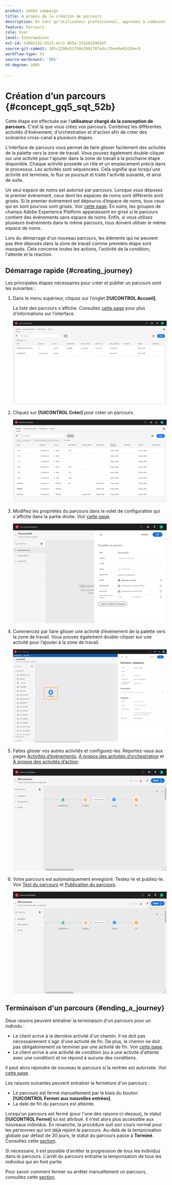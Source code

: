 ```yaml
---
product: adobe campaign
title: À propos de la création de parcours
description: En tant qu’utilisateur professionnel, apprenez à combiner des activités d’événement, d’orchestration et d’action afin de créer un parcours.
feature: Parcours
role: User
level: Intermediate
exl-id: 540b5142-9323-4cc1-9b5a-3fa20a5945bf
source-git-commit: 185c2296a51f58e2092787edcc35ee9e4242bec8
workflow-type: ht
source-wordcount: '565'
ht-degree: 100%

---
```


# Création d’un parcours {#concept_gq5_sqt_52b}

Cette étape est effectuée par l&#39;**utilisateur chargé de la conception de parcours**. C&#39;est là que vous créez vos parcours. Combinez les différentes activités d&#39;événement, d&#39;orchestration et d&#39;action afin de créer des scénarios cross-canal à plusieurs étapes.

L&#39;interface de parcours vous permet de faire glisser facilement des activités de la palette vers la zone de travail. Vous pouvez également double-cliquer sur une activité pour l&#39;ajouter dans la zone de travail à la prochaine étape disponible. Chaque activité possède un rôle et un emplacement précis dans le processus. Les activités sont séquencées. Cela signifie que lorsqu&#39;une activité est terminée, le flux se poursuit et traite l&#39;activité suivante, et ainsi de suite.

Un seul espace de noms est autorisé par parcours. Lorsque vous déposez le premier événement, ceux dont les espaces de noms sont différents sont grisés. Si le premier événement est dépourvu d’espace de noms, tous ceux qui en sont pourvus sont grisés. Voir [cette page](../event/selecting-the-namespace.md). En outre, les groupes de champs Adobe Experience Platform apparaissent en grisé si le parcours contient des événements sans espace de noms. Enfin, si vous utilisez plusieurs événements dans le même parcours, tous doivent utiliser le même espace de noms.

Lors du démarrage d&#39;un nouveau parcours, les éléments qui ne peuvent pas être déposés dans la zone de travail comme première étape sont masqués. Cela concerne toutes les actions, l&#39;activité de la condition, l&#39;attente et la réaction.

## Démarrage rapide {#creating_journey}

Les principales étapes nécessaires pour créer et publier un parcours sont les suivantes :

1. Dans le menu supérieur, cliquez sur l’onglet **[!UICONTROL Accueil]**.

   La liste des parcours s&#39;affiche. Consultez [cette page](../building-journeys/using-the-journey-designer.md) pour plus d’informations sur l’interface.

   ![](../assets/journey30.png)

1. Cliquez sur **[!UICONTROL Créer]** pour créer un parcours.

   ![](../assets/journey31.png)

1. Modifiez les propriétés du parcours dans le volet de configuration qui s&#39;affiche dans la partie droite. Voir [cette page](../building-journeys/changing-properties.md).

   ![](../assets/journey32.png)

1. Commencez par faire glisser une activité d’événement de la palette vers la zone de travail. Vous pouvez également double-cliquer sur une activité pour l’ajouter à la zone de travail.

   ![](../assets/journey33.png)

1. Faites glisser vos autres activités et configurez-les. Reportez-vous aux pages [Activités d’événements](../building-journeys/event-activities.md), [À propos des activités d’orchestration](../building-journeys/about-orchestration-activities.md) et [À propos des activités d’action](../building-journeys/about-action-activities.md).

   ![](../assets/journey34.png)

1. Votre parcours est automatiquement enregistré. Testez-le et publiez-le. Voir [Test du parcours](../building-journeys/testing-the-journey.md) et [Publication du parcours](../building-journeys/publishing-the-journey.md).

   ![](../assets/journey36.png)

## Terminaison d&#39;un parcours {#ending_a_journey}

Deux raisons peuvent entraîner la terminaison d&#39;un parcours pour un individu :

* Le client arrive à la dernière activité d&#39;un chemin. Il ne doit pas nécessairement s&#39;agir d&#39;une activité de fin. De plus, le chemin ne doit pas obligatoirement se terminer par une activité de fin. Voir [cette page](../building-journeys/end-activity.md).
* Le client arrive à une activité de condition (ou à une activité d&#39;attente avec une condition) et ne répond à aucune des conditions.

Il peut alors rejoindre de nouveau le parcours si la rentrée est autorisée. Voir [cette page](../building-journeys/changing-properties.md).

Les raisons suivantes peuvent entraîner la fermeture d&#39;un parcours :

* Le parcours est fermé manuellement par le biais du bouton **[!UICONTROL Fermer aux nouvelles entrées]**.
* La date de fin du parcours est atteinte.

Lorsqu&#39;un parcours est fermé (pour l&#39;une des raisons ci-dessus), le statut **[!UICONTROL Fermé]** lui est attribué. Il n&#39;est alors plus accessible aux nouveaux individus. En revanche, la procédure suit son cours normal pour les personnes qui ont déjà rejoint le parcours. Au-delà de la temporisation globale par défaut de 30 jours, le statut du parcours passe à **Terminé**. Consultez cette [section](../building-journeys/changing-properties.md#entrance).

Si nécessaire, il est possible d&#39;arrêter la progression de tous les individus dans le parcours. L&#39;arrêt du parcours entraîne la temporisation de tous les individus qui en font partie.

Pour savoir comment fermer ou arrêter manuellement un parcours, consultez cette [section](../building-journeys/terminating-a-journey.md).
